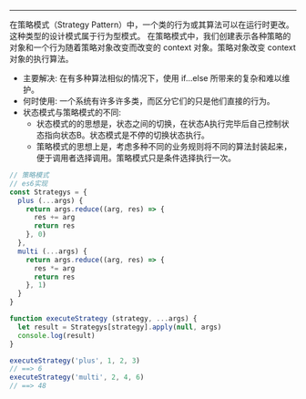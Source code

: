 ---
在策略模式（Strategy Pattern）中，一个类的行为或其算法可以在运行时更改。这种类型的设计模式属于行为型模式。
在策略模式中，我们创建表示各种策略的对象和一个行为随着策略对象改变而改变的 context 对象。策略对象改变 context 对象的执行算法。

* 主要解决: 在有多种算法相似的情况下，使用 if...else 所带来的复杂和难以维护。
* 何时使用: 一个系统有许多许多类，而区分它们的只是他们直接的行为。
* 状态模式与策略模式的不同:
  * 状态模式的的思想是，状态之间的切换，在状态A执行完毕后自己控制状态指向状态B。状态模式是不停的切换状态执行。
  * 策略模式的思想上是，考虑多种不同的业务规则将不同的算法封装起来，便于调用者选择调用。策略模式只是条件选择执行一次。

```js
// 策略模式
// es6实现
const Strategys = {
  plus (...args) {
    return args.reduce((arg, res) => {
      res += arg
      return res
    }, 0)
  },
  multi (...args) {
    return args.reduce((arg, res) => {
      res *= arg
      return res
    }, 1)
  }
}

function executeStrategy (strategy, ...args) {
  let result = Strategys[strategy].apply(null, args)
  console.log(result)
}

executeStrategy('plus', 1, 2, 3)
// ==> 6
executeStrategy('multi', 2, 4, 6)
// ==> 48
```
